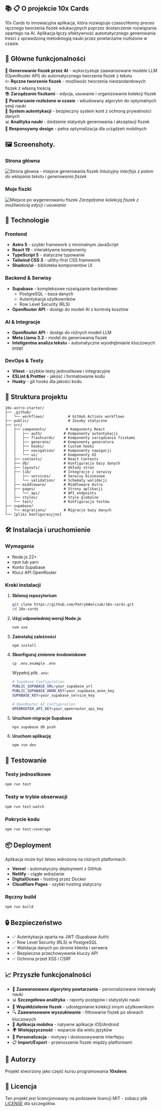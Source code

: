 ## 📚 📋 O projekcie 10x Cards

10x Cards to innowacyjna aplikacja, która rozwiązuje czasochłonny proces ręcznego tworzenia fiszek edukacyjnych poprzez dostarczenie rozwiązania opartego na AI. Aplikacja łączy efektywność automatycznego generowania treści z sprawdzoną metodologią nauki przez powtarzanie rozłożone w czasie.

## 🎯 Główne funkcjonalności

🤖 **Generowanie fiszek przez AI** - wykorzystuje zaawansowane modele LLM (OpenRouter API) do automatycznego tworzenia fiszek z tekstu  
✏️ **Ręczne tworzenie fiszek** - możliwość tworzenia niestandardowych fiszek z własną treścią  
📚 **Zarządzanie fiszkami** - edycja, usuwanie i organizowanie kolekcji fiszek  
🔁 **Powtarzanie rozłożone w czasie** - wbudowany algorytm do optymalnych sesji nauki  
👤 **System autentykacji** - bezpieczny system kont z ochroną prywatności danych  
📊 **Analityka nauki** - śledzenie statystyk generowania i akceptacji fiszek  
📱 **Responsywny design** - pełna optymalizacja dla urządzeń mobilnych

## 🖼️ Screenshoty.

### Strona główna

![Strona głowna - miejsce generowania fiszek](screenshots/main_page.PNG)
_Intuicyjny interfejs z polem do wklejania tekstu i generowania fiszek_

### Moje fiszki

![Miejsce po wygenerowaniu fiszek](screenshots/flashcards.PNG)
_Zarządzanie kolekcją fiszek z możliwością edycji i usuwania_

## 🚀 Technologie

### Frontend

- **Astro 5** - szybki framework z minimalnym JavaScript
- **React 19** - interaktywne komponenty
- **TypeScript 5** - statyczne typowanie
- **Tailwind CSS 3** - utility-first CSS framework
- **Shadcn/ui** - biblioteka komponentów UI

### Backend & Serwisy

- **Supabase** - kompleksowe rozwiązanie backendowe:
  - PostgreSQL - baza danych
  - Autentykacja użytkowników
  - Row Level Security (RLS)
- **OpenRouter API** - dostęp do modeli AI z kontrolą kosztów

### AI & Integracje

- **OpenRouter API** - dostęp do różnych modeli LLM
- **Meta Llama 3.2** - model do generowania fiszek
- **Inteligentna analiza tekstu** - automatyczne wyodrębnianie kluczowych pojęć

### DevOps & Testy

- **Vitest** - szybkie testy jednostkowe i integracyjne
- **ESLint & Prettier** - jakość i formatowanie kodu
- **Husky** - git hooks dla jakości kodu


## 📁 Struktura projektu

```
10x-astro-starter/
├── .github/
│   └── workflows/           # GitHub Actions workflows
├── public/                  # Zasoby statyczne
├── src/
│   ├── components/         # Komponenty React
│   │   ├── auth/          # Komponenty autentykacji
│   │   ├── flashcards/    # Komponenty zarządzania fiszkami
│   │   ├── generate/      # Komponenty generatora
│   │   ├── hooks/         # Custom hooks
│   │   ├── navigation/    # Komponenty nawigacji
│   │   └── ui/            # Komponenty UI
│   ├── contexts/          # React Contexts
│   ├── db/                # Konfiguracja bazy danych
│   ├── layouts/           # Układy stron
│   ├── lib/               # Integracje i serwisy
│   │   ├── services/      # Serwisy biznesowe
│   │   └── validation/    # Schematy walidacji
│   ├── middleware/        # Middleware Astro
│   ├── pages/             # Strony aplikacji
│   │   └── api/           # API endpoints
│   ├── styles/            # Style globalne
│   └── test/              # Konfiguracja testów
├── supabase/
│   └── migrations/        # Migracje bazy danych
└── [pliki konfiguracyjne]
```

## 🛠️ Instalacja i uruchomienie

### Wymagania

- Node.js 22+
- npm lub yarn
- Konto Supabase
- Klucz API OpenRouter

### Kroki instalacji

1. **Sklonuj repozytorium**

   ```bash
   git clone https://github.com/PatrykWalczak/10x-cards.git
   cd 10x-cards
   ```

2. **Użyj odpowiedniej wersji Node.js**

   ```bash
   nvm use
   ```

3. **Zainstaluj zależności**

   ```bash
   npm install
   ```

4. **Skonfiguruj zmienne środowiskowe**

   ```bash
   cp .env.example .env
   ```

   Wypełnij plik `.env`:

   ```bash
   # Supabase Configuration
   PUBLIC_SUPABASE_URL=your_supabase_url
   PUBLIC_SUPABASE_ANON_KEY=your_supabase_anon_key
   SUPABASE_KEY=your_supabase_service_key

   # OpenRouter AI Configuration
   OPENROUTER_API_KEY=your_openrouter_api_key
   ```

5. **Uruchom migracje Supabase**

   ```bash
   npx supabase db push
   ```

6. **Uruchom aplikację**
   ```bash
   npm run dev
   ```

## 🧪 Testowanie

### Testy jednostkowe

```bash
npm run test
```

### Testy w trybie obserwacji

```bash
npm run test:watch
```

### Pokrycie kodu

```bash
npm run test:coverage
```

## 📦 Deployment

Aplikacja może być łatwo wdrożona na różnych platformach:

- **Vercel** - automatyczny deployment z GitHub
- **Netlify** - ciągłe wdrażanie
- **DigitalOcean** - hosting przez Docker
- **Cloudflare Pages** - szybki hosting statyczny

### Ręczny build

```bash
npm run build
```

## 🔒 Bezpieczeństwo

- ✅ Autentykacja oparta na JWT (Supabase Auth)
- ✅ Row Level Security (RLS) w PostgreSQL
- ✅ Walidacja danych po stronie klienta i serwera
- ✅ Bezpieczne przechowywanie kluczy API
- ✅ Ochrona przed XSS i CSRF

## 📈 Przyszłe funkcjonalności

- 🎯 **Zaawansowane algorytmy powtarzania** - personalizowane interwały nauki
- 📊 **Szczegółowa analityka** - raporty postępów i statystyki nauki
- 👥 **Współdzielenie fiszek** - udostępnianie kolekcji innym użytkownikom
- 🔍 **Zaawansowane wyszukiwanie** - filtrowanie fiszek po słowach kluczowych
- 📱 **Aplikacja mobilna** - natywne aplikacje iOS/Android
- 🌍 **Wielojęzyczność** - wsparcie dla wielu języków
- 🎨 **Personalizacja** - motywy i dostosowywanie interfejsu
- 📋 **Import/Export** - przenoszenie fiszek między platformami

## 🤝 Autorzy

Projekt stworzony jako część kursu programowania **10xdevs**

## 📄 Licencja

Ten projekt jest licencjonowany na podstawie licencji MIT - zobacz plik [LICENSE](LICENSE) dla szczegółów.
